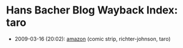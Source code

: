 # Hans Bacher Blog Wayback Index: taro

* 2009-03-16 (20:02): [amazon](https://web.archive.org/web/https://one1more2time3.wordpress.com/2009/03/16/amazon/) (comic strip, richter-johnson, taro)